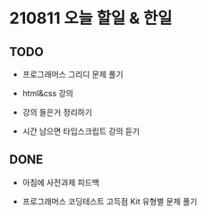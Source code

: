 # 210811 오늘 할일 & 한일

## TODO

- 프로그래머스 그리디 문제 풀기

- html&css 강의

- 강의 들은거 정리하기

- 시간 남으면 타입스크립트 강의 듣기

## DONE

- 아침에 사전과제 피드백

- 프로그래머스 코딩테스트 고득점 Kit 유형별 문제 풀기